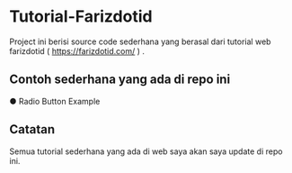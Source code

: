 # Tutorial-Farizdotid
Project ini berisi source code sederhana yang berasal dari tutorial web farizdotid ( https://farizdotid.com/ ) .

## Contoh sederhana yang ada di repo ini 
● Radio Button Example

## Catatan
Semua tutorial sederhana yang ada di web saya akan saya update di repo ini.
